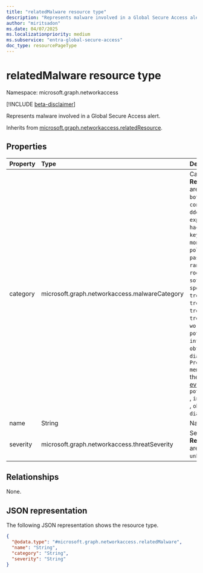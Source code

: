 ```yaml
---
title: "relatedMalware resource type"
description: "Represents malware involved in a Global Secure Access alert."
author: "miritsadon"
ms.date: 04/07/2025
ms.localizationpriority: medium
ms.subservice: "entra-global-secure-access"
doc_type: resourcePageType
---
```


# relatedMalware resource type

Namespace: microsoft.graph.networkaccess

[!INCLUDE [beta-disclaimer](../../includes/beta-disclaimer.md)]

Represents malware involved in a Global Secure Access alert.

Inherits from [microsoft.graph.networkaccess.relatedResource](../resources/networkaccess-relatedresource.md).

## Properties
|Property|Type|Description|
|:---|:---|:---|
|category|microsoft.graph.networkaccess.malwareCategory|Category of the malware. **Required.** The possible values are: `adware`, `backdoor`, `behavior`, `bot`, `browserModifier`, `constructor`, `cryptojacking`, `ddos`, `dropper`, `dropperMalware`, `exploit`, `filelessMalware`, `hackTool`, `hybridMalware`, `joke`, `keylogger`, `misleading`, `monitoringTool`, `polymorphicMalware`, `passwordStealer`, `program`, `ransomware`, `remoteAccess`, `rogue`, `rootkit`, `settingsModifier`, `softwareBundler`, `spammer`, `spoofer`, `spyware`, `tool`, `trojan`, `trojanClicker`, `trojanDownloader`, `trojanNotifier`, `trojanProxy`, `trojanSpy`, `virus`, `wiperMalware`, `worm`, `unknownFutureValue`, `potentiallyUnwantedApplication`, `infostealer`, `unknown`, `phishing`, `obfuscatedMalware`, `coinMiner`, `dialer`, `grayware`. Use the `Prefer: include-unknown-enum-members` request header to get the following values from this [evolvable enum](/graph/best-practices-concept#handling-future-members-in-evolvable-enumerations): `potentiallyUnwantedApplication` , `infostealer` , `unknown` , `phishing` , `obfuscatedMalware` , `coinMiner` , `dialer` , `grayware`.|
|name|String|Name of the malware. **Required.**|
|severity|microsoft.graph.networkaccess.threatSeverity|Severity of the malware. **Required.** The possible values are: `low`, `medium`, `high`, `critical`, `unknownFutureValue`.|

## Relationships
None.

## JSON representation
The following JSON representation shows the resource type.
<!-- {
  "blockType": "resource",
  "@odata.type": "microsoft.graph.networkaccess.relatedMalware"
}
-->
``` json
{
  "@odata.type": "#microsoft.graph.networkaccess.relatedMalware",
  "name": "String",
  "category": "String",
  "severity": "String"
}
```

